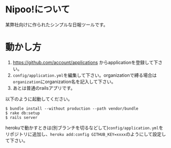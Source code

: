 # Nipoo!について

某弊社向けに作られたシンプルな日報ツールです。


# 動かし方

1. https://github.com/account/applications からapplicationを登録して下さい。
2. `config/application.yml`を編集して下さい。organizationで縛る場合は`organization`にorganization名を記入して下さい。
3. あとは普通のrailsアプリです。

以下のように起動してください。

    $ bundle install --without production --path vendor/bundle
    $ rake db:setup
    $ rails server


herokuで動かすときは(別ブランチを切るなどして)`config/application.yml`をリポジトリに追加し、`heroku add:config GITHUB_KEY=xxxx`のようにして設定して下さい。

